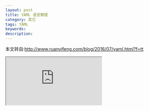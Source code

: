 ```yaml
---
layout: post
title: YAML 语言教程
category: 其它
tags: YAML
keywords:
description:
---
```


本文转自:http://www.ruanyifeng.com/blog/2016/07/yaml.html?f=tt    

<iframe src="http://www.ruanyifeng.com/blog/2016/07/yaml.html?f=tt" seamless scrolling="no" security="restricted" sandbox=""></iframe>
